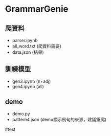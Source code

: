 # GrammarGenie
## 爬資料
- parser.ipynb
- all_word.txt (爬資料需要)
- data.json (結果)
## 訓練模型
- gen3.ipynb (n+adj)
- gen4.ipynb (all)
## demo
- demo.py
- pattern4.json (demo顯示例句的來源，建議重爬)

#test
